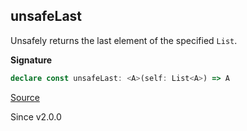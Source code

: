 ## unsafeLast

Unsafely returns the last element of the specified `List`.

**Signature**

```ts
declare const unsafeLast: <A>(self: List<A>) => A
```

[Source](https://github.com/Effect-TS/effect/tree/main/packages/effect/src/List.ts#L953)

Since v2.0.0